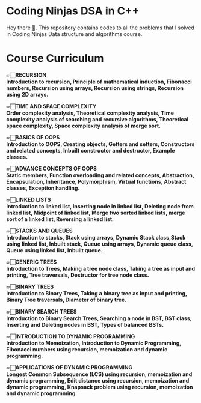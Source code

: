 # Coding Ninjas DSA in C++

Hey there 👋. This repository contains codes to all the problems that I solved in Coding Ninjas Data structure and algorithms course.

# Course Curriculum
 👉🏻<b>RECURSION<br>
Introduction to recursion, Principle of mathematical induction, Fibonacci numbers, Recursion using arrays, Recursion using strings, Recursion using 2D arrays.

 👉🏻<b>TIME AND SPACE COMPLEXITY<br>
Order complexity analysis, Theoretical complexity analysis, Time complexity analysis of searching and recursive algorithms, Theoretical space complexity, Space complexity analysis of merge sort.

 👉🏻<b>BASICS OF OOPS<br>
Introduction to OOPS, Creating objects, Getters and setters, Constructors and related concepts, Inbuilt constructor and destructor, Example classes.

 👉🏻<b>ADVANCE CONCEPTS OF OOPS<b><br>
Static members, Function overloading and related concepts, Abstraction, Encapsulation, Inheritance, Polymorphism, Virtual functions, Abstract classes, Exception handling.

 👉🏻<b>LINKED LISTS<br>
Introduction to linked list, Inserting node in linked list, Deleting node from linked list, Midpoint of linked list, Merge two sorted linked lists, merge sort of a linked list, Reversing a linked list.

 👉🏻<b>STACKS AND QUEUES<br>
Introduction to stacks, Stack using arrays, Dynamic Stack class,Stack using linked list, Inbuilt stack, Queue using arrays, Dynamic queue class, Queue using linked list, Inbuilt queue.

 👉🏻<b>GENERIC TREES<br>
Introduction to Trees, Making a tree node class, Taking a tree as input and printing, Tree traversals, Destructor for tree node class.

 👉🏻<b>BINARY TREES<br>
Introduction to Binary Trees, Taking a binary tree as input and printing, Binary Tree traversals, Diameter of binary tree.

 👉🏻<b>BINARY SEARCH TREES<br>
Introduction to Binary Search Trees, Searching a node in BST, BST class, Inserting and Deleting nodes in BST, Types of balanced BSTs.

 👉🏻<b>INTRODUCTION TO DYNAMIC PROGRAMMING<br>
Introduction to Memoization, Introduction to Dynamic Programming, Fibonacci numbers using recursion, memoization and dynamic programming.

 👉🏻<b>APPLICATIONS OF DYNAMIC PROGRAMMING<br>
Longest Common Subsequence (LCS) using recursion, memoization and dynamic programming, Edit distance using recursion, memoization and dynamic programming, Knapsack problem using recursion, memoization and dynamic programming.
